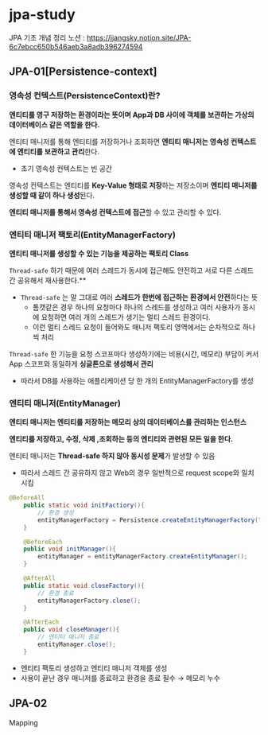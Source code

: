 # jpa-study

JPA 기초 개념 정리
노션 : https://jjangsky.notion.site/JPA-6c7ebcc650b546aeb3a8adb396274594

## JPA-01[Persistence-context]

### 영속성 컨텍스트(PersistenceContext)란?

**엔티티를 영구 저장하는 환경이라는 뜻이며 App과 DB 사이에 객체를 보관하는 가상의 데이터베이스 같은 역할을 한다.**

엔티티 매니저를 통해 엔티티를 저장하거나 조회하면 **엔티티 매니저는 영속성 컨텍스트에 엔티티를 보관하고 관리**한다.

-   초기 영속성 컨텍스트는 빈 공간

영속성 컨텍스트는 엔티티를 **Key-Value 형태로 저장**하는 저장소이며 **엔티티 매니저를 생성할 때 같이 하나 생성**된다.

**엔티티 매니저를 통해서 영속성 컨텍스트에 접근**할 수 있고 관리할 수 있다.

### 엔티티 매니저 팩토리(EntityManagerFactory)

**엔티티 매니저를 생성할 수 있는 기능을 제공하는 팩토리 Class**

`Thread-safe` 하기 때문에 여러 스레드가 동시에 접근해도 안전하고 서로 다른 스레드 간 공유해서 재사용한다.\*\*

-   `Thread-safe` 는 말 그대로 여러 **스레드가 한번에 접근하는 환경에서 안전**하다는 뜻
    -   톰캣같은 경우 하나의 요청마다 하나의 스레드를 생성하고 여러 사용자가 동시에 요청하면 여러 개의 스레드가 생기는 멀티 스레드 환경이다.
    -   이런 멀티 스레드 요청이 들어와도 매니저 팩토리 영역에서는 순차적으로 하나씩 처리

`Thread-safe` 한 기능을 요청 스코프마다 생성하기에는 비용(시간, 메모리) 부담이 커서 App 스코프와 동일하게 **싱글톤으로 생성해서 관리**

-   따라서 DB를 사용하는 애플리케이션 당 한 개의 EntityManagerFactory를 생성

### 엔티티 매니저(EntityManager)

**엔티티 매니저는 엔티티를 저장하는 메모리 상의 데이터베이스를 관리하는 인스턴스**

**엔티티를 저장하고, 수정, 삭제 ,조회하는 등의 엔티티와 관련된 모든 일을 한다.**

엔티티 매니저는 **Thread-safe 하지 않아 동시성 문제**가 발생할 수 있음

-   따라서 스레드 간 공유하지 않고 Web의 경우 일반적으로 request scope와 일치시킴

```java
@BeforeAll
    public static void initFactiory(){
        // 환경 생성
        entityManagerFactory = Persistence.createEntityManagerFactory("jpatest");
    }

    @BeforeEach
    public void initManager(){
        entityManager = entityManagerFactory.createEntityManager();
    }

    @AfterAll
    public static void closeFactory(){
        // 환경 종료
        entityManagerFactory.close();
    }

    @AfterEach
    public void closeManager(){
        // 엔티티 매니저 종료
        entityManager.close();
    }
```

-   엔티티 팩토리 생성하고 엔티티 매니저 객체를 생성
-   사용이 끝난 경우 매니저를 종료하고 환경을 종료 필수 → 메모리 누수

## JPA-02

Mapping
